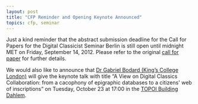 ```yaml
---
layout: post
title: "CFP Reminder and Opening Keynote Announced"
topics: cfp, seminar
---
```

Just a kind reminder that the abstract submission deadline for the Call for Papers for the Digital Classicist Seminar Berlin is still open until midnight MET on Friday, September 14, 2012. Please refer to the original [call for paper](http://de.digitalclassicist.org/berlin/cfp) for further details.

We would also like to announce that [Dr Gabriel Bodard (King’s College London)](http://www.kcl.ac.uk/artshums/depts/ddh/people/research/bodard) will give the keynote talk with title “A View on Digital Classics Collaboration: from a cacophony of epigraphic databases to a citizens' web of inscriptions” on Tuesday, October 23 at 17:00 in the [TOPOI Building Dahlem](http://www.topoi.org/buildings/).
